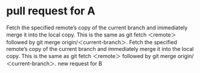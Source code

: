 # pull request for A
Fetch the specified remote’s copy of the current branch and immediately merge it into the local copy. This is the same as git fetch ＜remote＞ followed by git merge origin/＜current-branch＞.
Fetch the specified remote’s copy of the current branch and immediately merge it into the local copy. This is the same as git fetch ＜remote＞ followed by git merge origin/＜current-branch＞.
new request for B
